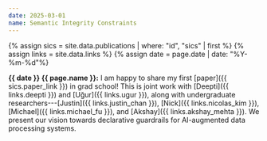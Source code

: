 ```yaml
---
date: 2025-03-01
name: Semantic Integrity Constraints
---
```


{% assign sics = site.data.publications | where: "id", "sics" | first %}
{% assign links = site.data.links %}
{% assign date = page.date | date: "%Y-%m-%d"%}

**{{ date }} {{ page.name }}:** I am happy to share my first [paper]({{
sics.paper_link }}) in grad school! This is joint work with [Deepti]({{
links.deepti }}) and [Uğur]({{ links.ugur }}), along with undergraduate
researchers---[Justin]({{ links.justin_chan }}), [Nick]({{ links.nicolas_kim
}}), [Michael]({{ links.michael_fu }}), and [Akshay]({{ links.akshay_mehta }}).
We present our vision towards declarative guardrails for AI-augmented data
processing systems.
